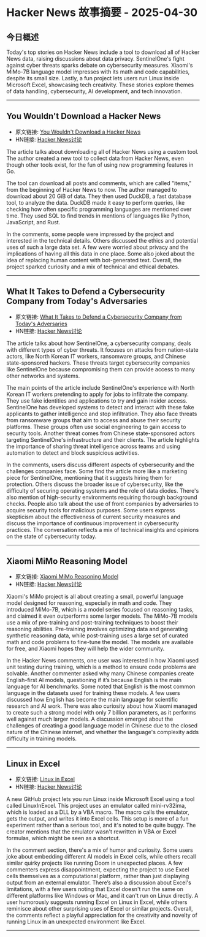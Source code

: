 # Hacker News 故事摘要 - 2025-04-30

## 今日概述

Today's top stories on Hacker News include a tool to download all of Hacker News data, raising discussions about data privacy. SentinelOne's fight against cyber threats sparks debate on cybersecurity measures. Xiaomi's MiMo-7B language model impresses with its math and code capabilities, despite its small size. Lastly, a fun project lets users run Linux inside Microsoft Excel, showcasing tech creativity. These stories explore themes of data handling, cybersecurity, AI development, and tech innovation.

---

## You Wouldn't Download a Hacker News

- 原文链接: [You Wouldn't Download a Hacker News](https://www.jasonthorsness.com/25)
- HN链接: [Hacker News讨论](https://news.ycombinator.com/item?id=43840193)

The article talks about downloading all of Hacker News using a custom tool. The author created a new tool to collect data from Hacker News, even though other tools exist, for the fun of using new programming features in Go.

The tool can download all posts and comments, which are called "items," from the beginning of Hacker News to now. The author managed to download about 20 GiB of data. They then used DuckDB, a fast database tool, to analyze the data. DuckDB made it easy to perform queries, like checking how often specific programming languages are mentioned over time. They used SQL to find trends in mentions of languages like Python, JavaScript, and Rust.

In the comments, some people were impressed by the project and interested in the technical details. Others discussed the ethics and potential uses of such a large data set. A few were worried about privacy and the implications of having all this data in one place. Some also joked about the idea of replacing human content with bot-generated text. Overall, the project sparked curiosity and a mix of technical and ethical debates.

---

## What It Takes to Defend a Cybersecurity Company from Today's Adversaries

- 原文链接: [What It Takes to Defend a Cybersecurity Company from Today's Adversaries](https://www.sentinelone.com/labs/top-tier-target-what-it-takes-to-defend-a-cybersecurity-company-from-todays-adversaries/)
- HN链接: [Hacker News讨论](https://news.ycombinator.com/item?id=43840763)

The article talks about how SentinelOne, a cybersecurity company, deals with different types of cyber threats. It focuses on attacks from nation-state actors, like North Korean IT workers, ransomware groups, and Chinese state-sponsored hackers. These threats target cybersecurity companies like SentinelOne because compromising them can provide access to many other networks and systems.

The main points of the article include SentinelOne's experience with North Korean IT workers pretending to apply for jobs to infiltrate the company. They use fake identities and applications to try and gain insider access. SentinelOne has developed systems to detect and interact with these fake applicants to gather intelligence and stop infiltration. They also face threats from ransomware groups that aim to access and abuse their security platforms. These groups often use social engineering to gain access to security tools. Another threat comes from Chinese state-sponsored actors targeting SentinelOne's infrastructure and their clients. The article highlights the importance of sharing threat intelligence across teams and using automation to detect and block suspicious activities.

In the comments, users discuss different aspects of cybersecurity and the challenges companies face. Some find the article more like a marketing piece for SentinelOne, mentioning that it suggests hiring them for protection. Others discuss the broader issue of cybersecurity, like the difficulty of securing operating systems and the role of data diodes. There's also mention of high-security environments requiring thorough background checks. People also talk about the use of front companies by adversaries to acquire security tools for malicious purposes. Some users express skepticism about the effectiveness of current security measures and discuss the importance of continuous improvement in cybersecurity practices. The conversation reflects a mix of technical insights and opinions on the state of cybersecurity today.

---

## Xiaomi MiMo Reasoning Model

- 原文链接: [Xiaomi MiMo Reasoning Model](https://github.com/XiaomiMiMo/MiMo)
- HN链接: [Hacker News讨论](https://news.ycombinator.com/item?id=43842683)

Xiaomi's MiMo project is all about creating a small, powerful language model designed for reasoning, especially in math and code. They introduced MiMo-7B, which is a model series focused on reasoning tasks, and claimed it even outperforms some larger models. The MiMo-7B models use a mix of pre-training and post-training techniques to boost their reasoning abilities. Pre-training involves optimizing data and generating synthetic reasoning data, while post-training uses a large set of curated math and code problems to fine-tune the model. The models are available for free, and Xiaomi hopes they will help the wider community.

In the Hacker News comments, one user was interested in how Xiaomi used unit testing during training, which is a method to ensure code problems are solvable. Another commenter asked why many Chinese companies create English-first AI models, questioning if it’s because English is the main language for AI benchmarks. Some noted that English is the most common language in the datasets used for training these models. A few users discussed how English has become the main language for scientific research and AI work. There was also curiosity about how Xiaomi managed to create such a strong model with only 7 billion parameters, as it performs well against much larger models. A discussion emerged about the challenges of creating a good language model in Chinese due to the closed nature of the Chinese internet, and whether the language's complexity adds difficulty in training models.

---

## Linux in Excel

- 原文链接: [Linux in Excel](https://github.com/NSG650/LinuxInExcel)
- HN链接: [Hacker News讨论](https://news.ycombinator.com/item?id=43840861)

A new GitHub project lets you run Linux inside Microsoft Excel using a tool called LinuxInExcel. This project uses an emulator called mini-rv32ima, which is loaded as a DLL by a VBA macro. The macro calls the emulator, gets the output, and writes it into Excel cells. This setup is more of a fun experiment rather than a serious tool, and it's noted to be quite buggy. The creator mentions that the emulator wasn't rewritten in VBA or Excel formulas, which might be seen as a shortcut.

In the comment section, there's a mix of humor and curiosity. Some users joke about embedding different AI models in Excel cells, while others recall similar quirky projects like running Doom in unexpected places. A few commenters express disappointment, expecting the project to use Excel cells themselves as a computational platform, rather than just displaying output from an external emulator. There’s also a discussion about Excel's limitations, with a few users noting that Excel doesn't run the same on different platforms like Windows or Mac, and it can't run on Linux directly. A user humorously suggests running Excel on Linux in Excel, while others reminisce about other surprising uses of Excel or similar projects. Overall, the comments reflect a playful appreciation for the creativity and novelty of running Linux in an unexpected environment like Excel.

---

